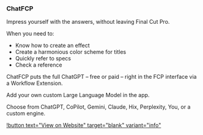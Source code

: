 ### ChatFCP

Impress yourself with the answers, without leaving Final Cut Pro.

When you need to:
- Know how to create an effect
- Create a harmonious color scheme for titles
- Quickly  refer to specs
- Check a reference

ChatFCP puts the full ChatGPT – free or paid –  right in the FCP interface via a Workflow Extension.

Add your own custom Large Language Model in the app.

Choose from ChatGPT, CoPilot, Gemini, Claude, Hix, Perplexity, You, or a custom engine.

[!button text="View on Website" target="blank" variant="info"](https://www.intelligentassistance.com/chatfcp/)